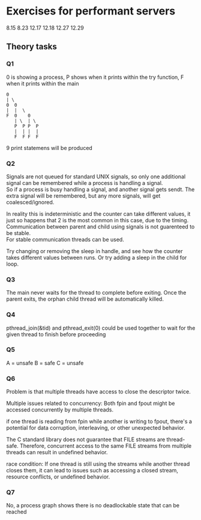 # Exercises for performant servers

8.15
8.23
12.17
12.18
12.27
12.29

## Theory tasks

### Q1

0 is showing a process, P shows when it prints within the try function, F when it prints within the main

    0
    | \
    0  0
    |  |  \
    F  0    0
       | \  | \
       P  P P  P
       |  | |  |
       F  F F  F

9 print statemens will be produced

### Q2

Signals are not queued for standard UNIX signals, so only one additional signal can be remembered while a process is handling a signal.   
So if a process is busy handling a signal, and another signal gets sendt. The extra signal will be remembered, but any more signals, will get coalesced/ignored.  

In reality this is indeterministic and the counter can take different values, it just so happens that 2 is the most common in this case, due to the timing.  
Communication between parent and child using signals is not guarenteed to be stable.  
For stable communication threads can be used.   

Try changing or removing the sleep in handle, and see how the counter takes different values between runs. Or try adding a sleep in the child for loop. 


### Q3

The main never waits for the thread to complete before exiting. Once the parent exits, the orphan child thread will be automatically killed.

### Q4

pthread_join(&tid) and pthread_exit(0) could be used together to wait for the given thread to finish before proceeding

### Q5

A = unsafe
B = safe
C = unsafe

### Q6

Problem is that multiple threads have access to close the descriptor twice.

Multiple issues related to concurrency:
Both fpin and fpout might be accessed concurrently by multiple threads.

if one thread is reading from fpin while another is writing to fpout, there's a potential for data corruption, interleaving, or other unexpected behavior.

The C standard library does not guarantee that FILE streams are thread-safe. Therefore, concurrent access to the same FILE streams from multiple threads can result in undefined behavior.

race condition:   If one thread is still using the streams while another thread closes them, it can lead to issues such as accessing a closed stream, resource conflicts, or undefined behavior.


### Q7

No, a process graph shows there is no deadlockable state that can be reached
